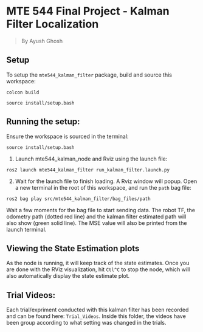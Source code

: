 # MTE 544 Final Project - Kalman Filter Localization
> By Ayush Ghosh


## Setup
To setup the `mte544_kalman_filter` package, build and source this workspace: 

```colcon build```

```source install/setup.bash```

## Running the setup:
Ensure the workspace is sourced in the terminal:

```source install/setup.bash```

1. Launch mte544_kalman_node and Rviz using the launch file:

```ros2 launch mte544_kalman_filter run_kalman_filter.launch.py```


2. Wait for the launch file to finish loading. A Rviz window will popup.
Open a new terminal in the root of this workspace, and run the `path` bag file:

```ros2 bag play src/mte544_kalman_filter/bag_files/path```

Wait a few moments for the bag file to start sending data. The robot TF, the odometry path (dotted red line) and the kalman filter estimated path will also show (green solid line). The MSE value will also be printed from the launch terminal. 

## Viewing the State Estimation plots

As the node is running, it will keep track of the state estimates. Once you are done with the RViz visualization, hit `Ctl^C` to stop the node, which will also automatically display the state estimate plot.

## Trial Videos:
Each trial/expriment conducted with this kalman filter has been recorded and can be found here: `Trial_Videos`. Inside this folder, the videos have been group according to what setting was changed in the trials.